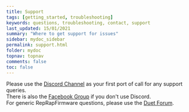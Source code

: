 ```yaml
---
title: Support
tags: [getting_started, troubleshooting]
keywords: questions, troubleshooting, contact, support
last_updated: 15/01/2021
summary: "Where to get support for issues"
sidebar: mydoc_sidebar
permalink: support.html
folder: mydoc
topnav: topnav
comments: false
toc: false
---
```

Please use the [Discord Channel](https://discord.gg/uS97Qs7) as your first port of call for any support queries.  
There is also the [Facebook Group](https://www.facebook.com/groups/DuetSKRUserGroup) if you don't use Discord.  
For generic RepRapFirmware questions, please use the [Duet Forum](forum.duet3d.com).
